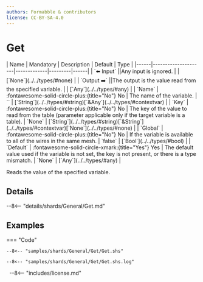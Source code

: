 ```yaml
---
authors: Formabble & contributors
license: CC-BY-SA-4.0
---
```



# Get

<div class="sh-parameters" markdown="1">
| Name | Mandatory | Description | Default | Type |
|------|---------------------|-------------|---------|------|
| `⬅️ Input` ||Any input is ignored. | | [`None`](../../types/#none) |
| `Output ➡️` ||The output is the value read from the specified variable. | | [`Any`](../../types/#any) |
| `Name` | :fontawesome-solid-circle-plus:{title="No"} No  | The name of the variable. | `` | [`String`](../../types/#string)[`&Any`](../../types/#contextvar) |
| `Key` | :fontawesome-solid-circle-plus:{title="No"} No  | The key of the value to read from the table (parameter applicable only if the target variable is a table). | `None` | [`String`](../../types/#string)[`&String`](../../types/#contextvar)[`None`](../../types/#none) |
| `Global` | :fontawesome-solid-circle-plus:{title="No"} No  | If the variable is available to all of the wires in the same mesh. | `false` | [`Bool`](../../types/#bool) |
| `Default` | :fontawesome-solid-circle-xmark:{title="Yes"} Yes  | The default value used if the variable is not set, the key is not present, or there is a type mismatch. | `None` | [`Any`](../../types/#any) |

</div>

Reads the value of the specified variable.

## Details

--8<-- "details/shards/General/Get.md"


## Examples

=== "Code"

  ```x86asm linenums="1"
  --8<-- "samples/shards/General/Get/Get.shs"
  ```

  ```
  --8<-- "samples/shards/General/Get/Get.shs.log"
  ```
&nbsp;
--8<-- "includes/license.md"

